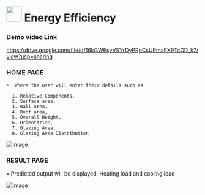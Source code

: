 # <img src="https://user-images.githubusercontent.com/84607354/158004857-78df6262-284d-4817-8692-288308344140.png" width="40"> Energy Efficiency 

### Demo video Link
https://drive.google.com/file/d/16kGWEsyVSYrDyPRpCsUPmaFX9TcOD_k7/view?usp=sharing

### HOME PAGE<br/>
    •  Where the user will enter their details such as
 
      1. Relative Components,
      2. Surface area,
      3. Wall area,
      4. Roof area, 
      5. Overall Height,
      6. Orientation, 
      7. Glazing Area, 
      8. Glazing Area Distribution

![image](https://user-images.githubusercontent.com/84607354/158005026-6a09f455-72e8-40f7-bba9-bac08088ae63.png)
    
### RESULT PAGE<br/>
•	Predicted output will be displayed, Heating load and cooling load 

![image](https://user-images.githubusercontent.com/84607354/131341779-cfefa8db-b2c3-4b30-ba23-2995da12d2bc.png)
